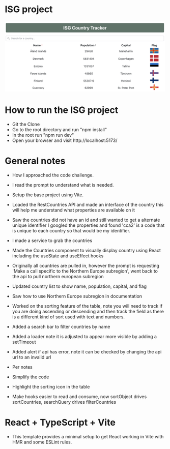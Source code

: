 # ISG project
![Screenshot of the application](./src/assets/isg.png)

# How to run the ISG project
- Git the Clone
- Go to the root directory and run "npm install"
- In the root run "npm run dev"
- Open your browser and visit http://localhost:5173/

# General notes
- How I approached the code challenge. 
- I read the prompt to understand what is needed.
- Setup the base project using Vite.
- Loaded the RestCountries API and made an interface of the country this will help me understand what properties are available on it
- Saw the countries did not have an id and still wanted to get a alternate unique identifier I googled the properties and found 'cca2' is a code that is unique to each country so that would be my identifier.
- I made a service to grab the countries
- Made the Countries component to visually display country using React including the useState and useEffect hooks
- Originally all countries are pulled in, however the prompt is requesting 'Make a call specific to the Northern Europe subregion', went back to the api to pull northern european subregion
- Updated country list to show name, population, capital, and flag
- Saw how to use Northern Europe subregion in documentation
- Worked on the sorting feature of the table, note you will need to track if you are doing ascending or descending and then track the field as there is a different kind of sort used with text and numbers.
- Added a search bar to filter countries by name
- Added a loader note it is adjusted to appear more visible by adding a setTimeout
- Added alert if api has error, note it can be checked by changing the api url to an invalid url

- Per notes
- Simplify the code
- Highlight the sorting icon in the table
- Make hooks easier to read and consume, now sortObject drives sortCountries, searchQuery drives filterCountries

# React + TypeScript + Vite

- This template provides a minimal setup to get React working in Vite with HMR and some ESLint rules.

